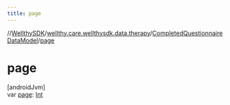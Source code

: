 ```yaml
---
title: page
---
```

//[WellthySDK](../../../index.html)/[wellthy.care.wellthysdk.data.therapy](../index.html)/[CompletedQuestionnaireDataModel](index.html)/[page](page.html)



# page



[androidJvm]\
var [page](page.html): [Int](https://kotlinlang.org/api/latest/jvm/stdlib/kotlin/-int/index.html)




